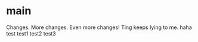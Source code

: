 # main
Changes.
More changes.
Even more changes!
Ting keeps lying to me.
haha
test
test1
test2
test3
